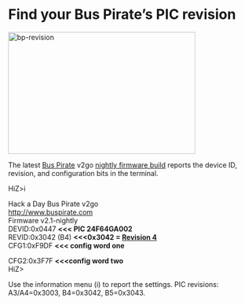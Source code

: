 <h1>Find your Bus Pirate’s PIC revision</h1>

<p><img src='http://wherelabs.files.wordpress.com/2009/08/bp-revision.png?w=381&#038;h=248' alt='bp-revision' height='248' width='381' title='bp-revision' /></p>
<p>The latest <a href='http://www.buspirate.com'>Bus Pirate</a> v2go <a href='http://code.google.com/p/the-bus-pirate/source/browse/#svn/trunk/firmware/v2-nightly/BPv2go'>nightly firmware build</a> reports the device ID, revision, and configuration bits  in the terminal.</p>
<p>HiZ>i<br />

Hack a Day Bus Pirate v2go<br />
<a href='http://www.buspirate.com'>http://www.buspirate.com</a><br />
Firmware v2.1-nightly<br />
DEVID:0x0447 <span><strong><<< PIC 24F64GA002</strong></span><br />
REVID:0x3042 (B4) <span><strong><<<0x3042 = <a href='https://code.google.com/p/the-bus-pirate/source/detail?r=4'>Revision 4</a></strong></span><br />
CFG1:0xF9DF <span><strong><<< config word one</strong></span><br />

CFG2:0x3F7F <strong><span><<<config word two</span></strong><br />
HiZ></p>
<p>Use the information menu (i) to report the settings. PIC revisions: A3/A4=0x3003, B4=0x3042, B5=0x3043.</p>